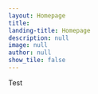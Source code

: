 ```yaml
---
layout: Homepage
title:
landing-title: Homepage
description: null
image: null
author: null
show_tile: false
---
```


Test
